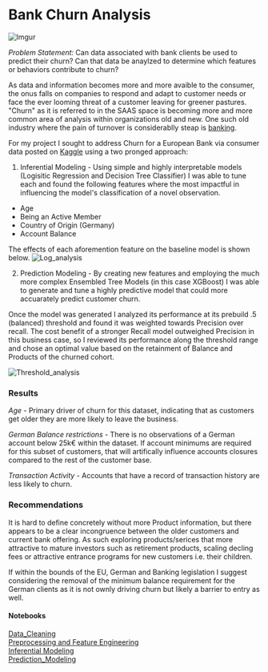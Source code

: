 # Bank Churn Analysis

![Imgur](https://i.imgur.com/Uvw8pVV.jpg)

*Problem Statement:* Can data associated with bank clients be used to predict their churn? Can that data be anaylzed to determine which features or behaviors contribute to churn?

As data and information becomes more and more avaible to the consumer, the onus falls on companies to respond and adapt to customer needs or face the ever looming threat of a customer leaving for greener pastures. "Churn" as it is referred to in the SAAS space is becoming more and more common area of analysis within organizations old and new. One such old industry where the pain of turnover is considerablly steap is [banking](https://customerthink.com/new-customer-retention-a-fundamental-in-retail-financial-services/).

For my project I sought to address Churn for a European Bank via consumer data posted on [Kaggle](https://www.kaggle.com/sonalidasgupta95/churn-prediction-of-bank-customers) using a two pronged approach:

1. Inferential Modeling - Using simple and highly interpretable models (Logisitic Regression and Decision Tree Classifier) I was able to tune each and found the following features where the most impactful in influencing the model's classification of a novel observation.

* Age
* Being an Active Member
* Country of Origin (Germany)
* Account Balance

The effects of each aforemention feature on the baseline model is shown below.
![Log_analysis](https://i.imgur.com/XYPNoOB.png)

2. Prediction Modeling - By creating new features and employing the much more complex Ensembled Tree Models (in this case XGBoost) I was able to generate and tune a highly predictive model that could more accuarately predict customer churn.

Once the model was generated I analyzed its performance at its prebuild .5 (balanced) threshold and found it was weighted towards Precision over recall. The cost benefit of a stronger Recall model outweighed Precision in this business case, so I reviewed its performance along the threshold range and chose an optimal value based on the retainment of Balance and Products of the churned cohort.

![Threshold_analysis](https://i.imgur.com/7tPgV1l.png)

### Results
*Age* - Primary driver of churn for this dataset, indicating that as customers get older they are more likely to leave the business.

*German Balance restrictions* - There is no observations of a German account below 25k&euro; within the dataset. If account minimums are required for this subset of customers, that will artifically influence accounts closures compared to the rest of the customer base.

*Transaction Activity* - Accounts that have a record of transaction history are less likely to churn.

### Recommendations
It is hard to define concretely without more Product information, but there appears to be a clear incongruence between the older customers and current bank offering. As such exploring products/serices that more attractive to mature investors such as retirement products, scaling decling fees or attractive entrance programs for new customers i.e. their children.

If within the bounds of the EU, German and Banking legislation I suggest considering the removal of the minimum balance requirement for the German clients as it is not ownly driving churn but likely a barrier to entry as well.

#### Notebooks
[Data_Cleaning](https://github.com/joe-orlich/Bank-Churn_Analysis/blob/main/Data_Cleaning_EDA.ipynb)<br />
[Preprocessing and Feature Engineering](https://github.com/joe-orlich/Bank-Churn_Analysis/blob/main/Preprocessing_Feature_Engineering.ipynb)<br />
[Inferential Modeling](https://github.com/joe-orlich/Bank-Churn_Analysis/blob/main/Inferential_Modeling.ipynb)<br />
[Prediction_Modeling](https://github.com/joe-orlich/Bank-Churn_Analysis/blob/main/Prediction_Modeling.ipynb)
